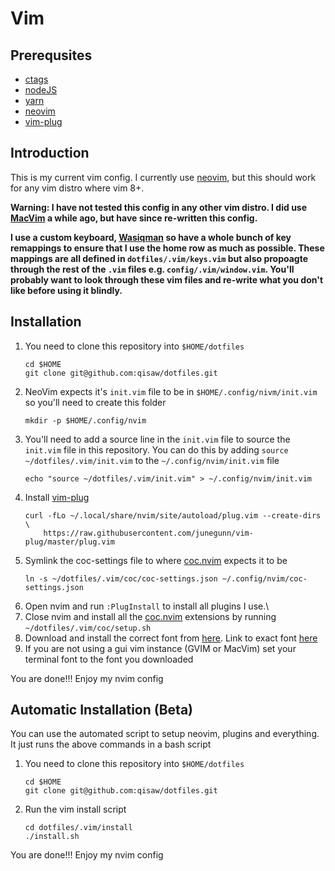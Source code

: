 # Vim

## Prerequsites
* [ctags](https://github.com/universal-ctags/homebrew-universal-ctags)
* [nodeJS](https://github.com/nvm-sh/nvm)
* [yarn](https://yarnpkg.com/lang/en/)
* [neovim](https://neovim.io/)
* [vim-plug](https://github.com/junegunn/vim-plug)


## Introduction
This is my current vim config. I currently use [neovim](https://neovim.io/), but this should work for any vim distro where vim 8+.

**Warning: I have not tested this config in any other vim distro. I did use [MacVim](https://github.com/macvim-dev/macvim) a while ago, but have since re-written this config.**

**I use a custom keyboard, [Wasiqman](https://github.com/qisaw/wasiqman) so have a whole bunch of key remappings to ensure that I use the home row as much as possible.
  These mappings are all defined in `dotfiles/.vim/keys.vim` but also propoagte through the rest of the `.vim` files e.g. `config/.vim/window.vim`. You'll probably want to look through these vim files and re-write what you don't like before using it blindly.**

## Installation
1. You need to clone this repository into `$HOME/dotfiles`
    ~~~
    cd $HOME
    git clone git@github.com:qisaw/dotfiles.git
    ~~~
1. NeoVim expects it's `init.vim` file to be in `$HOME/.config/nivm/init.vim` so you'll need to create this folder
    ~~~
    mkdir -p $HOME/.config/nvim
    ~~~
1. You'll need to add a source line in the `init.vim` file to source the `init.vim` file in this repository. You can do this by adding `source ~/dotfiles/.vim/init.vim` to the `~/.config/nvim/init.vim` file
    ~~~
    echo "source ~/dotfiles/.vim/init.vim" > ~/.config/nvim/init.vim
    ~~~
1. Install [vim-plug](https://github.com/junegunn/vim-plug)
    ~~~
    curl -fLo ~/.local/share/nvim/site/autoload/plug.vim --create-dirs \
        https://raw.githubusercontent.com/junegunn/vim-plug/master/plug.vim
    ~~~
1. Symlink the coc-settings file to where [coc.nvim](https://github.com/neoclide/coc.nvim) expects it to be
    ~~~
    ln -s ~/dotfiles/.vim/coc/coc-settings.json ~/.config/nvim/coc-settings.json
    ~~~
1. Open nvim and run `:PlugInstall` to install all plugins I use.\
1. Close nvim and install all the [coc.nvim](https://github.com/neoclide/coc.nvim) extensions by running `~/dotfiles/.vim/coc/setup.sh`
1. Download and install the correct font from [here](https://github.com/powerline/fonts). Link to exact font [here](https://github.com/powerline/fonts/blob/master/Meslo%20Slashed/Meslo%20LG%20L%20Regular%20for%20Powerline.ttf)
1. If you are not using a gui vim instance (GVIM or MacVim) set your terminal font to the font you downloaded

You are done!!! Enjoy my nvim config

## Automatic Installation (Beta)
You can use the automated script to setup neovim, plugins and everything. It just runs the above commands in a bash script

1. You need to clone this repository into `$HOME/dotfiles`
    ~~~
    cd $HOME
    git clone git@github.com:qisaw/dotfiles.git
    ~~~
2. Run the vim install script
    ~~~
    cd dotfiles/.vim/install
    ./install.sh
    ~~~

You are done!!! Enjoy my nvim config
